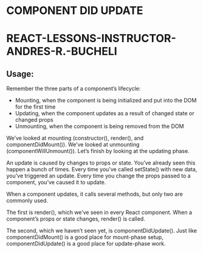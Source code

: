 # COMPONENT DID UPDATE

# REACT-LESSONS-INSTRUCTOR-ANDRES-R.-BUCHELI

## Usage:

Remember the three parts of a component’s lifecycle:

* Mounting, when the component is being initialized and put into the DOM for the first time
* Updating, when the component updates as a result of changed state or changed props
* Unmounting, when the component is being removed from the DOM

We’ve looked at mounting (constructor(), render(), and componentDidMount()). We’ve looked at unmounting (componentWillUnmount()). Let’s finish by looking at the updating phase.

An update is caused by changes to props or state. You’ve already seen this happen a bunch of times. Every time you’ve called setState() with new data, you’ve triggered an update. Every time you change the props passed to a component, you’ve caused it to update.

When a component updates, it calls several methods, but only two are commonly used.

The first is render(), which we’ve seen in every React component. When a component’s props or state changes, render() is called.

The second, which we haven’t seen yet, is componentDidUpdate(). Just like componentDidMount() is a good place for mount-phase setup, componentDidUpdate() is a good place for update-phase work.
